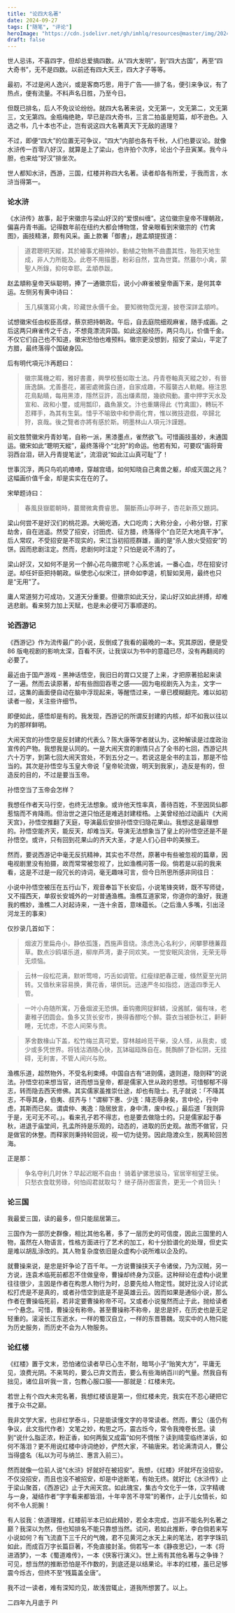 ```yaml
---
title: "论四大名著"
date: 2024-09-27
tags: ["随笔", "评论"]
heroImage: "https://cdn.jsdelivr.net/gh/imhlq/resources@master/img/202409271910601.jpg"
draft: false
---
```


世人忌讳，不喜四字，但却总爱搞四数。从“四大发明”，到“四大古国”，再至“四大奇书”，无不是四数。以前还有四大天王，四大才子等等。

最初，不过是闲人逸兴，或是客商巧思，用于广告——排了名，便引来争议，有了热点，便有流量。不料声名日胜，乃至今日。

但既已排名，后人不免议论纷纷。就四大名著来说，文无第一，文无第二，文无第三，文无第四。金瓶梅绝艳，早已是四大奇书，三言二拍虽是短篇，却不逊色。入选之书，几十本也不止，岂有说这四大名著真天下无敌的道理？

不过，即便“四大”的位置无可争议，“四大”内部也各有千秋，人们也要议论。就像水浒传一百零八好汉，就算是上了梁山，也许拍个次序，论出个子丑寅某。我今斗胆，也来给“好汉”排坐次。

世人都知水浒，西游，三国，红楼并称四大名著。读者却各有所爱，于我而言，水浒当得第一。

### 论水浒

《水浒传》故事，起于宋徽宗与梁山好汉的“爱恨纠缠”。这位徽宗皇帝不理朝政，偏喜丹青书画。记得数年前在纽约大都会博物馆，曾亲眼看到宋徽宗的《竹禽图》，画技精湛，颇有风采。画上款署「御書」，趙孟頫提拔道：

> 道君聰明天縱，其於繪事尤極神妙。動植之物無不曲盡其性，殆若天地生成，非人力所能及。此卷不用描墨，粉彩自然，宜為世寶。然蕞尔小禽，蒙聖人所錄，抑何幸耶。孟頫恭跋。

赵孟頫称皇帝天纵聪明，捧了一通徽宗后，说小小麻雀被皇帝画下来，是何其幸运。左侧另有黄中诗曰：

>玉几橫箋寫小禽，珍藏世永價千金。
>要知微物霑光渥，披卷深詳孟頫吟。

试想徽宋任由权臣高俅，蔡京把持朝政。午后，自去庭院细观麻雀，随手成画。之后这两只麻雀传之千古，不想竟漂流异国。如此这般经历，两只鸟儿，价值千金。不仅它们自己也不知道，徽宋恐怕也难预料。徽宗更没想到，招安了梁山，平定了方腊，最终落得个国破身囚。

后有明代項元汴再题曰：

> 徽宗萬機之暇，雅好書畫，興學校藝如取士法。丹青卷軸真天縱之妙，有晉唐逸韻。尤善墨花，叢密處微露白道，自家成趣，不履襲古人軌轍。極注思花鳥點睛，每用黑漆，隱然豆許，高出缣素間，幾欲飛動。畫中押字天水及宣和、政和小璽，或用瓢印，蟲魚篆文。汴也重購得此《竹禽圖》，轉玩不忍釋手，為其有生氣。惜乎不喻致中和參兩化育，惟以微技遊戲，卒歸北狩，哀哉。後之覽者亦將有感於斯。明墨林山人項元汴謹題。

前文胜赞徽宋丹青妙笔，自称一派，黑漆墨点，雀然欲飞。可惜画技虽妙，未通国运。徽宋如此“聰明天縱”，最终落得个“北狩”的命运。他若有知，可要叹“画将膏羽西台泪，研入丹青提笔泚”，流泪说“如此江山真可耻”了！

世事沉浮，两只鸟叽叽喳喳，穿越宫墙，如何知晓自己禽兽之躯，却成灭国之兆？这幅画价值千金，却是实实在在的了。


宋犖题诗曰：

> 春風艮嶽罷朝時，蕞爾微禽費睿思。
> 腸斷燕山亭畔子，杏花新燕又題詞。

梁山何尝不是好汉们的桃花源。大碗吃酒，大口吃肉；大称分金，小称分银，打家劫舍，自在逍遥。然受了招安，讨田虎、征方腊，终落得个“白茫茫大地真干净”。后人常叹，不受招安是不现实的，宋江当初招揽群雄，画的是“杀人放火受招安”的饼。因而悲剧注定。然而，悲剧何时注定？只怕是说不清的了。

梁山好汉，又如何不是另一个醉心花鸟徽宗呢？心系忠诚，一番心血，尽在招安讨逆。却任奸臣把持朝政。纵使忠心似宋江，拼命如李逵，机智如吴用，最终也只是“无用”了。

庸人常道努力可成功，又道天分重要。但徽宗如此天分，梁山好汉如此拼搏，却难逃悲剧。看来努力加上天赋，也是未必便可万事顺遂的。


### 论西游记

《西游记》作为流传最广的小说，反倒成了我看的最晚的一本。究其原因，便是受 86 版电视剧的影响太深，百看不厌，让我误以为书中的意蕴已尽，没有再翻阅的必要了。

最近由于国产游戏 - 黑神话悟空，我旧日的胃口又提了上来，才把原著拾起来读了一遍。然而去读原著，却有些囫囵吞枣之感——因为电视剧先入为主，文字一过，这集的画面便自动在脑中浮现起来，等醒悟过来，一章已模糊翻完。难以如初读者一般，关注些许细节。

即便如此，感悟却是有的。我发现，西游记的所谓反封建的内核，却不如我以往以为的那样鲜明。

大闹天宫的孙悟空是反封建的代表么？陈大康等学者就认为，这种解读是过度政治宣传的产物。我想我是认同的。一是大闹天宫的剧情只占了全书的七回，西游记共六十万字，到第七回大闹天宫处，不到五分之一。若说这是全书的主旨，那是不恰当的。其次是孙悟空与玉皇大帝说「皇帝轮流做，明天到我家」，造反是有的，但造反的目的，不过是要当玉帝。

孙悟空当了玉帝会怎样？

我想任作者天马行空，也终无法想象。或许他天性率真，善待百姓，不至因凤仙郡惹恼而不肯降雨。但治世之道只怕还是难逃封建桎梏。上美曾经拍过动画片《大闹天宫》，孙悟空推翻了天庭，导演最后安排孙悟空归隐花果山。我想这是最理想的。孙悟空能齐天，能反天，却难当天。导演无法想象当了皇上的孙悟空还是不是孙悟空。或许，只有回到花果山的齐天大圣，才是人们心目中的美猴王。

然而，要说西游记中毫无反抗精神，其实也不尽然，原著中有些被忽视的篇章，因电视剧里没有拍摄，故而常常被忽视了，比如渔樵问答一段。倘若是以前的我来看，这是不过是一段冗长的诗词，毫无趣味可言，但今日所思所感非同往日：

小说中孙悟空被压在五行山下，观音奉旨下长安后，小说笔锋突转，既不写师徒，又不描西天，单叙长安城外的一对普通渔樵。渔樵互道家常，你道你的渔好，我道我的樵妙，渔樵二人对起诗来，一连十余首，意味蕴长。（之后渔人多嘴，引出泾河龙王的事来）

仅抄录几首如下：

> 烟波万里扁舟小，静依孤篷，西施声音绕。涤虑洗心名利少，闲攀蓼穗蒹葭草。数点沙鸥堪乐道，柳岸芦湾，妻子同欢笑。一觉安眠风浪俏，无荣无辱无烦恼。

> 云林一段松花满，默听莺啼，巧舌如调管。红瘦绿肥春正暖，倏然夏至光阴转。又值秋来容易换，黄花香，堪供玩。迅速严冬如指捻，逍遥四季无人管。

> 一叶小舟随所寓，万叠烟波无恐惧。垂钩撒网捉鲜鳞，没酱腻，偏有味，老妻稚子团圆会。鱼多又货长安市，换得香醪吃个醉。蓑衣当被卧秋江，鼾鼾睡，无忧虑，不恋人间荣与贵。

> 茅舍数椽山下盖，松竹梅兰真可爱。穿林越岭觅干柴，没人怪，从我卖，或少或多凭世界。将钱沽酒随心快，瓦钵磁瓯殊自在。酕醄醉了卧松阴，无挂碍，无利害，不管人间兴与败。

渔樵乐道，超然物外，不受名利束缚。中国自古有“进则儒，退则道，隐则释”的说法。孙悟空初来想当官，进而想当皇帝，都是儒家入世从政的思想。可惜郁郁不得志，转而隐去西天修佛。其实儒家虽推崇仕途，却也有隐士。孔子就说：「不降其志，不辱其身，伯夷、叔齐与！"谓柳下惠、少连：降志辱身矣，言中伦，行中虑，其斯而已矣。谓虞仲、夷逸：隐居放言，身中清，废中权。」最后道「我则异于是，无可无不可。」。看来孔子若不得志，也是要去做隐士的。只是儒家起于春秋，进退于庙堂间，孔孟所持是乐观的，动态的，进取的历史观。故而不做官，只是做官的休整。而释家则秉持轮回说，视一切为徒劳。因此隐渡众生，脱离轮回苦海。

正是那：

>争名夺利几时休？早起迟眠不自由！
>骑着驴骡思骏马，官居宰相望王侯。
>只愁衣食耽劳碌，何怕阎君就取勾？
>继子荫孙图富贵，更无一个肯回头！

### 论三国

我最爱三国，读的最多，但只能屈居第三。

三国作为一部历史群像，相比其他名著，多了一层历史的可信度，因此三国里的人物，虽然在人物语言，性格方面进行了艺术的加工，和十分脸谱化的处理，但史实是难以胡乱涂改的。其人物复杂度依旧是众虚构小说所难以企及的。

就曹操来说，是忠是奸争论了百千年。一方说曹操挟天子令诸侯，乃为汉贼，另一方说，连袁术临死前都忍不住做皇帝，曹操却终身为汉臣。这种辩论在虚构小说里往往很少，主因是作者在构思人物行为时，总要先给人物定性。就好比没人讨论武松打虎是不是真的，或者孙悟空到底是不是英雄云云。因而如果是通俗小说，那么作者在曹操临死前，若非定要曹操称帝不可。又或者小说戛然而止于此，抛给读者一个悬念。可惜，曹操没有称帝。甚至曹操称不称帝，是忠是奸，在历史也是无足轻重的。滚滚长江东逝水，一样的蜀汉自立，一样的东晋篡魏。现实中的人物只能为历史服务，而历史不会为人物服务。


### 论红楼

《红楼》置于文末，恐怕诸位读者早已心生不耐，暗骂小子“贻笑大方”，平庸无见，浪费光阴。不来骂的，要么已弃文而去，要么有些海纳百川的气量。然我自有拙见，诸位且听我一言，包教心服口服——那就是：红楼未完。

若世上有个四大未完名著，我想红楼该是第一，但红楼未完，我实在不忍心硬把它推于众书之巅。

我非文学大家，也非红学泰斗，只是能读懂文字的寻常读者。然而，曹公（虽仍有争议，此文指代作者）文笔之妙，构思之巧，震古烁今，常令我掩卷长思。读到“说什么脂正浓，粉正香，如何两鬓又成霜”如何不惆怅？读到晴雯临终涕诉，如何不落泪？更不用说红楼中诗词绝妙，俨然大家，不输唐宋。若论满清词人，曹公当得盛名（私以为可与纳兰、惠言入前三）。

然而就像一位前人说“《水浒》好就好在被招安”。我想，《红楼》坏就坏在没招安。不仅没招安，而且也没不被招安，却是中途断笔，有始无终。就好比《水浒传》止于梁山聚首，《西游记》止于大闹天宫。如此瑰宝，集古今文化于一体，汉字精魂与一身，凝结作者“字字看来都皆泪，十年辛苦不寻常”的著作，止于儿女情长，如何不令人扼腕！

有人驳我：依道理推，红楼前半本已如此精妙，若全本完成，岂非不能名列名著之巅？我深以为然，但也知排名不能只靠想当然。试问，若如此推断，李白倘若来写小说如何？有飞流直下三千尺的气魄，君不见黄河之水天上来的笔法，若字字珠玑如此，而成百万字长篇巨著，不免直接封圣。倘若写一本《静夜思记》，一本《将进酒梦》，一本《蜀道难传》，一本《侠客行演义》。世上焉有其他名著与之争锋？可见，想当然的推断恐怕是不作数的，到底还是以结果论。半本的红楼，虽已足够震今烁古，但终不至“残篇盖全唐”。

我不过一读者，难有深知灼见，故浅尝辄止，道我所想罢了。以上。

二四年九月底于
PI